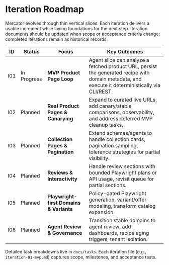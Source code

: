 # Iteration Roadmap

Mercator evolves through thin vertical slices. Each iteration delivers a usable increment while laying foundations for the next step. Iteration documents should be updated when scope or acceptance criteria change; completed iterations remain as historical records.

| ID | Status  | Focus | Key Outcomes |
|----|---------|-------|--------------|
| I01 | In Progress | **MVP Product Page Loop** | Agent slice can analyze a fetched product URL, persist the generated recipe with domain metadata, and execute it deterministically via CLI/REST. |
| I02 | Planned | **Real Product Pages & Canarying** | Expand to curated live URLs, add canary/stable comparisons, observability, and address deferred MVP cleanup tasks. |
| I03 | Planned | **Collection Pages & Pagination** | Extend schemas/agents to handle collection cards, pagination sampling, tolerance strategies for partial visibility. |
| I04 | Planned | **Reviews & Interactivity** | Handle review sections with bounded Playwright plans or API usage, revisit queue for partial sections. |
| I05 | Planned | **Playwright-first Domains & Variants** | Policy-gated Playwright generation, variant/offer modeling, transform catalog expansion. |
| I06 | Planned | **Agent Review & Governance** | Transition stable domains to agent review, add dashboards, recipe aging triggers, tenant isolation. |

Detailed task breakdowns live in `docs/tasks`. Each iteration file (e.g., `iteration-01-mvp.md`) captures scope, milestones, and acceptance tests.
